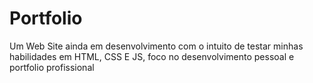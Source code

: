 # Portfolio
Um Web Site ainda em desenvolvimento com o intuito de testar minhas habilidades em HTML, CSS E JS, foco no desenvolvimento pessoal e portfolio profissional
